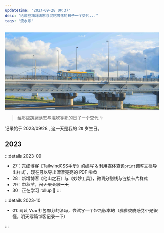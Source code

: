 ```yaml
---
updateTime: "2023-09-28 00:37"
desc: "给那些踌躇满志与混吃等死的日子一个交代..."
tags: "流水账"
---
```



![banner](./img/dialog.jpg)
> 给那些踌躇满志与混吃等死的日子一个交代 ✨

记录始于 2023/09/28 , 这一天是我的 20 岁生日。

## 2023
:::details 2023-09

- 27：完成博客《TailwindCSS手册》的编写 & 利用媒体查询`print`调整文档导出样式`，现在可以导出漂漂亮亮的 PDF 啦😋
- 28：新增博客《他山之石》与《妙妙工具》，微调分割线与链接卡片样式
- 29：中秋节，~~闽人聚会歇一天~~
- 30：正在学习 rollup 🧐 
:::

:::details 2023-10

- 01: 阅读 Vue 打包部分的源码，尝试写一个轻巧版本的（朦朦胧胧感觉不是很懂，明天写篇博客记录一下）

:::